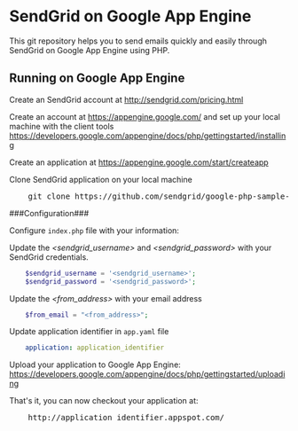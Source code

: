 SendGrid on Google App Engine
======================

This git repository helps you to send emails quickly and easily through SendGrid on Google App Engine using PHP.


Running on Google App Engine
----------------------------

Create an SendGrid account at http://sendgrid.com/pricing.html

Create an account at https://appengine.google.com/ and set up your local machine with the client tools https://developers.google.com/appengine/docs/php/gettingstarted/installing

Create an application at https://appengine.google.com/start/createapp

Clone SendGrid application on your local machine
<pre>
    git clone https://github.com/sendgrid/google-php-sample-app
</pre>

###Configuration###

Configure `index.php` file with your information:

Update the *&lt;sendgrid_username&gt;* and *&lt;sendgrid_password&gt;* with your SendGrid credentials.
```php
    $sendgrid_username = '<sendgrid_username>';
    $sendgrid_password = '<sendgrid_password>';
```
Update the *&lt;from_address&gt;* with your email address
```php
    $from_email = "<from_address>";
```
Update application identifier in `app.yaml` file
```yaml
    application: application_identifier
```

Upload your application to Google App Engine: https://developers.google.com/appengine/docs/php/gettingstarted/uploading

That's it, you can now checkout your application at:
<pre>
    http://application_identifier.appspot.com/
</pre>




